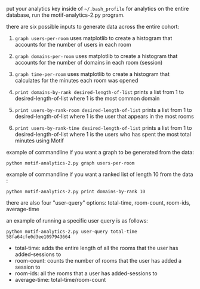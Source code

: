 
put your analytics key inside of `~/.bash_profile` for analytics on the entire database, run the motif-analytics-2.py program.

there are six possible inputs to generate data across the entire cohort:

1. `graph users-per-room` uses matplotlib to create a histogram that accounts for the number of users in each room

2. `graph domains-per-room` uses matplotlib to create a histogram that accounts for the number of domains in each room (session)

3. `graph time-per-room` uses matplotlib to create a histogram that calculates for the minutes each room was opened

4. `print domains-by-rank desired-length-of-list` prints a list from 1 to desired-length-of-list where 1 is the most common domain

5. `print users-by-rank-room desired-length-of-list` prints a list from 1 to desired-length-of-list where 1 is the user that appears in the most rooms

6. `print users-by-rank-time desired-length-of-list` prints a list from 1 to desired-length-of-list where 1 is the users who has spent the most total minutes using Motif

example of commandline if you want a graph to be generated from the data: 
    
    python motif-analytics-2.py graph users-per-room

example of commandline if you want a ranked list of length 10 from the data : 

    python motif-analytics-2.py print domains-by-rank 10

there are also four "user-query" options:
  total-time, room-count, room-ids, average-time
  
 an example of running a specific user query is as follows:
 
    python motif-analytics-2.py user-query total-time 58fa64cfe0d3ee1097943664
 
- total-time: adds the entire length of all the rooms that the user has added-sessions to
- room-count: counts the number of rooms that the user has added a session to 
- room-ids: all the rooms that a user has added-sessions to
- average-time: total-time/room-count

